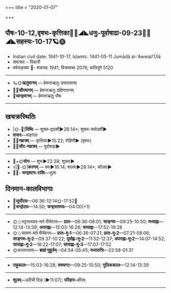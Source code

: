 +++
title = "2020-01-07"

+++
## पौषः-10-12,वृषभः-कृत्तिका🌛🌌◢◣धनुः-पूर्वाषाढा-09-23🌌🌞◢◣सहस्यः-10-17🪐🌞
- Indian civil date: 1941-10-17, Islamic: 1441-05-11 Jumādā al-ʾAwwal/ʾŪlā
- संवत्सरः - विकारी
- वर्षसङ्ख्या 🌛- शकाब्दः 1941, विक्रमाब्दः 2076, कलियुगे 5120
___________________
- 🪐🌞**ऋतुमानम्** — हेमन्तऋतुः उत्तरायणम्
- 🌌🌞**सौरमानम्** — हेमन्तऋतुः दक्षिणायनम्
- 🌛**चान्द्रमानम्** — हेमन्तऋतुः पौषः
___________________


## खचक्रस्थितिः
- |🌞-🌛|**तिथिः** — शुक्ल-द्वादशी►28:14*; शुक्ल-त्रयोदशी►  
- **वासरः**—मङ्गलः  
- 🌌🌛**नक्षत्रम्** — कृत्तिका►15:22; रोहिणी► (वृषभः)  
- 🌌🌞**सौर-नक्षत्रम्** — पूर्वाषाढा►  
___________________
- 🌛+🌞**योगः** — शुभः►22:38; शुक्लः►  
- २|🌛-🌞|**करणम्** — बवः►16:14; बालवः►28:14*; कौलवः►  
- 🌌🌛- **चन्द्राष्टम-राशिः**—तुला  


## दिनमान-कालविभागाः
- 🌅**सूर्योदयः**—06:36-12:14🌞️-17:52🌇  
- 🌛**चन्द्रोदयः**—14:50; **चन्द्रास्तमयः**—04:00(+1)  
___________________
- 🌞⚝भट्टभास्कर-मते वीर्यवन्तः— **प्रातः**—06:36-08:01; **साङ्गवः**—09:25-10:50; **मध्याह्नः**—12:14-13:39; **अपराह्णः**—15:03-16:28; **सायाह्नः**—17:52-19:28  
- 🌞⚝सायण-मते वीर्यवन्तः— **प्रातः-मु॰1**—06:36-07:21; **प्रातः-मु॰2**—07:21-08:06; **साङ्गवः-मु॰2**—09:37-10:22; **पूर्वाह्णः-मु॰2**—11:52-12:37; **अपराह्णः-मु॰2**—14:07-14:52; **सायाह्णः-मु॰2**—16:22-17:07; **सायाह्णः-मु॰3**—17:07-17:52  
- 🌞कालान्तरम्— **ब्राह्मं मुहूर्तम्**—04:54-05:45; **मध्यरात्रिः**—22:58-01:31  
___________________
- **राहुकालः**—15:03-16:28; **यमघण्टः**—09:25-10:50; **गुलिककालः**—12:14-13:39  
___________________
- **शूलम्**—उदीची दिक् (►11:07); **परिहारः**–क्षीरम्  
___________________
